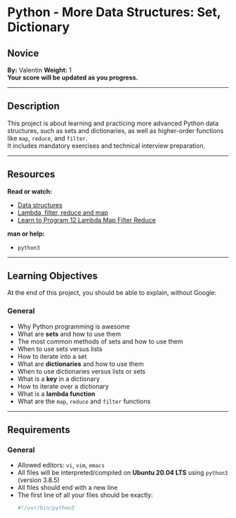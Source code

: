 # Python - More Data Structures: Set, Dictionary

## Novice  
**By:** Valentin
**Weight:** 1  
**Your score will be updated as you progress.**

---

## Description
This project is about learning and practicing more advanced Python data structures, such as sets and dictionaries, as well as higher-order functions like `map`, `reduce`, and `filter`.  
It includes mandatory exercises and technical interview preparation.

---

## Resources
**Read or watch:**
- [Data structures](https://docs.python.org/3/tutorial/datastructures.html)
- [Lambda, filter, reduce and map](https://python-course.eu/python3_lambda.php)
- [Learn to Program 12 Lambda Map Filter Reduce](https://www.youtube.com/watch?v=1GAC6KQUPeg)

**man or help:**
- `python3`

---

## Learning Objectives
At the end of this project, you should be able to explain, without Google:

### General
- Why Python programming is awesome  
- What are **sets** and how to use them  
- The most common methods of sets and how to use them  
- When to use sets versus lists  
- How to iterate into a set  
- What are **dictionaries** and how to use them  
- When to use dictionaries versus lists or sets  
- What is a **key** in a dictionary  
- How to iterate over a dictionary  
- What is a **lambda function**  
- What are the `map`, `reduce` and `filter` functions  

---

## Requirements
### General
- Allowed editors: `vi`, `vim`, `emacs`  
- All files will be interpreted/compiled on **Ubuntu 20.04 LTS** using `python3` (version 3.8.5)  
- All files should end with a new line  
- The first line of all your files should be exactly:  
  ```python
  #!/usr/bin/python3
